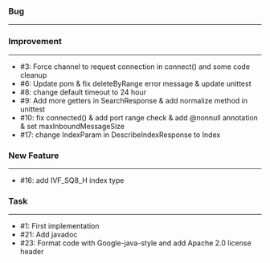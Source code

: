 ### Bug
---
    
### Improvement
---
- \#3: Force channel to request connection in connect()  and some code cleanup
- \#6: Update pom & fix deleteByRange error message & update unittest
- \#8: change default timeout to 24 hour
- \#9: Add more getters in SearchResponse & add normalize method in unittest
- \#10: fix connected() & add port range check & add @nonnull annotation & set maxInboundMessageSize
- \#17: change IndexParam in DescribeIndexResponse to Index
    
### New Feature
---
- \#16: add IVF_SQ8_H index type

### Task
---
- \#1: First implementation
- \#21: Add javadoc
- \#23: Format code with Google-java-style and add Apache 2.0 license header
